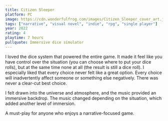 ```yaml
---
title: Citizen Sleeper
platform: PC
image: https://cdn.wonderfulfrog.com/images/Citizen_Sleeper_cover_art.jpg
tags: ["narrative", "visual novel", "indie", "rpg", "single player"]
year: 2022
rating: 4
playtime: 7 hours
pullquote: Immersive dice simulator
---
```


I loved the dice system that powered the entire game. It made it feel like you have control over the situation (you can choose where to put your dice rolls), but at the same time none at all (the result is still a dice roll). I especially liked that every choice never felt like a great option. Every choice will inadvertently affect someone or something else negatively. There was never a clear-cut best choice.

I felt drawn into the universe and atmosphere, and the music provided an immersive backdrop. The music changed depending on the situation, which added another level of immersion.

A must-play for anyone who enjoys a narrative-focused game.
